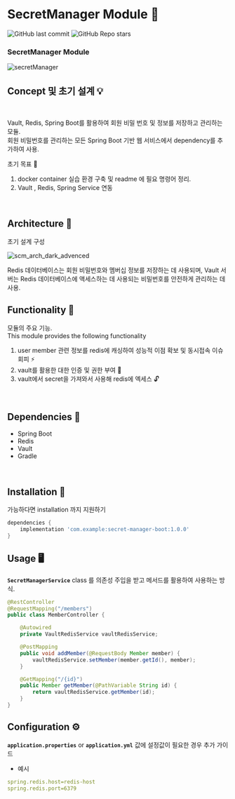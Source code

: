 # **SecretManager Module** 🤫

![GitHub last commit](https://img.shields.io/github/last-commit/christopher3810/SecretManager?style=flat-square) ![GitHub Repo stars](https://img.shields.io/github/stars/christopher3810/SecretManager?style=flat-square)


### SecretManager Module

![secretManager](https://user-images.githubusercontent.com/61622657/227187575-5b955ec3-44fa-47b5-be8d-748db4fe0513.png)



## **Concept 및 초기 설계** 💡
<br>

Vault, Redis, Spring Boot를 활용하여 회원 비밀 번호 및 정보를 저장하고 관리하는 모듈.\
회원 비밀번호를 관리하는 모든 Spring Boot 기반 웹 서비스에서 dependency를 추가하여 사용.

초기 목표 🎯
1. docker container 실습 환경 구축 및 readme 에 필요 명령어 정리.
2. Vault , Redis, Spring Service 연동

<br>

## **Architecture**  📐


초기 설계 구성

![scm_arch_dark_advenced](https://user-images.githubusercontent.com/61622657/225190246-7a2544a0-ea1e-4503-ae0e-9cf99ec1a800.png)


Redis 데이터베이스는 회원 비밀번호와 멤버십 정보를 저장하는 데 사용되며, Vault 서버는 Redis 데이터베이스에 액세스하는 데 사용되는 비밀번호를 안전하게 관리하는 데 사용.

## **Functionality** 🔧

모듈의 주요 기능.\
This module provides the following functionality

1. user member 관련 정보를 redis에 캐싱하여 성능적 이점 확보 및 동시접속 이슈 회피 ⚡
2. vault를 활용한 대한 인증 및 권한 부여 🔑
3. vault에서 secret을 가져와서 사용해 redis에 엑세스 🔓

<br>

## **Dependencies** 🔗

- Spring Boot
- Redis
- Vault
- Gradle

<br>

## **Installation**  💾

가능하다면 installation 까지 지원하기

```gradle
dependencies {
    implementation 'com.example:secret-manager-boot:1.0.0'
}

```

## **Usage** 🖥️

**`SecretManagerService`** class 를 의존성 주입을 받고 메서드를 활용하여 사용하는 방식.



```java
@RestController
@RequestMapping("/members")
public class MemberController {

    @Autowired
    private VaultRedisService vaultRedisService;

    @PostMapping
    public void addMember(@RequestBody Member member) {
        vaultRedisService.setMember(member.getId(), member);
    }

    @GetMapping("/{id}")
    public Member getMember(@PathVariable String id) {
        return vaultRedisService.getMember(id);
    }
}

```

## **Configuration** ⚙️

**`application.properties`** or **`application.yml`**  값에 설정값이 필요한 경우 추가 가이드

- 예시

```yml
spring.redis.host=redis-host
spring.redis.port=6379

```
